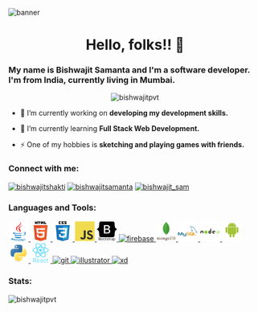 ![banner](https://user-images.githubusercontent.com/77453811/186984005-faf33c9f-18b4-4e3a-9474-10dc88fe9345.png)

<h1 align="center">Hello, folks!! 👋</h1>
<h3 align="centre">My name is Bishwajit Samanta and I'm a software developer. I'm from India, currently living in Mumbai.</h3>

<p align="center"> <img src="https://komarev.com/ghpvc/?username=bishwajitpvt&label=Profile%20views&color=0e75b6&style=flat" alt="bishwajitpvt" /> </p>

<!--  trophy  -->
<!-- <p align="left"> <a href="https://github.com/ryo-ma/github-profile-trophy"><img src="https://github-profile-trophy.vercel.app/?username=bishwajitpvt" alt="bishwajitpvt" /></a> </p>  -->


- 🔭 I’m currently working on **developing my development skills.**

- 🌱 I’m currently learning **Full Stack Web Development.**

- ⚡ One of my hobbies is **sketching and playing games with friends.**

<h3 align="left">Connect with me:</h3>
<p align="left">
<a href="https://twitter.com/BishwajitSama12" target="blank">
<img align="center" src="https://raw.githubusercontent.com/rahuldkjain/github-profile-readme-generator/master/src/images/icons/Social/twitter.svg" alt="bishwajitshakti" height="30" width="40" /></a>
<a href="https://www.linkedin.com/in/bishwajit-samanta-a1b403195/" target="blank"><img align="center" src="https://raw.githubusercontent.com/rahuldkjain/github-profile-readme-generator/master/src/images/icons/Social/linked-in-alt.svg" alt="bishwajitsamanta" height="30" width="40" /></a>
<a href="https://instagram.com/bishwajit_sam" target="blank"><img align="center" src="https://raw.githubusercontent.com/rahuldkjain/github-profile-readme-generator/master/src/images/icons/Social/instagram.svg" alt="bishwajit_sam" height="30" width="40" /></a>
</p>

<h3 align="left">Languages and Tools:</h3>
<p align="left"> <a href="https://developer.android.com" target="_blank" rel="noreferrer"> 

<a href="https://www.java.com" target="_blank" rel="noreferrer"> 
<img src="https://raw.githubusercontent.com/devicons/devicon/master/icons/java/java-original.svg" alt="java" width="40" height="40"/> </a>  
<a href="https://www.w3.org/html/" target="_blank" rel="noreferrer"> 
<img src="https://raw.githubusercontent.com/devicons/devicon/master/icons/html5/html5-original-wordmark.svg" alt="html5" width="40" height="40"/> </a> 
<a href="https://www.w3schools.com/css/" target="_blank" rel="noreferrer"> 
<img src="https://raw.githubusercontent.com/devicons/devicon/master/icons/css3/css3-original-wordmark.svg" alt="css3" width="40" height="40"/> </a>
<a href="https://developer.mozilla.org/en-US/docs/Web/JavaScript" target="_blank" rel="noreferrer"> 
<img src="https://raw.githubusercontent.com/devicons/devicon/master/icons/javascript/javascript-original.svg" alt="javascript" width="40" height="40"/> </a>
<a href="https://getbootstrap.com" target="_blank" rel="noreferrer"> 
<img src="https://raw.githubusercontent.com/devicons/devicon/master/icons/bootstrap/bootstrap-plain-wordmark.svg" alt="bootstrap" width="40" height="40"/> </a> 
<a href="https://firebase.google.com/" target="_blank" rel="noreferrer"> 
<img src="https://www.vectorlogo.zone/logos/firebase/firebase-icon.svg" alt="firebase" width="40" height="40"/> </a> 
<a href="https://www.mongodb.com/" target="_blank" rel="noreferrer"> 
<img src="https://raw.githubusercontent.com/devicons/devicon/master/icons/mongodb/mongodb-original-wordmark.svg" alt="mongodb" width="40" height="40"/> </a> 
<a href="https://www.mysql.com/" target="_blank" rel="noreferrer"> 
<img src="https://raw.githubusercontent.com/devicons/devicon/master/icons/mysql/mysql-original-wordmark.svg" alt="mysql" width="40" height="40"/> </a> 
<a href="https://nodejs.org" target="_blank" rel="noreferrer"> 
<img src="https://raw.githubusercontent.com/devicons/devicon/master/icons/nodejs/nodejs-original-wordmark.svg" alt="nodejs" width="40" height="40"/> </a> 
<a href="https://www.python.org" target="_blank" rel="noreferrer"> 
<a href="https://developer.android.com" target="_blank" rel="noreferrer"> <img src="https://raw.githubusercontent.com/devicons/devicon/master/icons/android/android-original-wordmark.svg" alt="android" width="40" height="40"/>
<img src="https://raw.githubusercontent.com/devicons/devicon/master/icons/python/python-original.svg" alt="python" width="40" height="40"/> </a> 
<a href="https://reactjs.org/" target="_blank" rel="noreferrer"> 
<img src="https://raw.githubusercontent.com/devicons/devicon/master/icons/react/react-original-wordmark.svg" alt="react" width="40" height="40"/> </a> 


<a href="https://git-scm.com/" target="_blank" rel="noreferrer"> 
<img src="https://www.vectorlogo.zone/logos/git-scm/git-scm-icon.svg" alt="git" width="40" height="40"/> </a> 
<a href="https://www.adobe.com/in/products/illustrator.html" target="_blank" rel="noreferrer"> 
<img src="https://www.vectorlogo.zone/logos/adobe_illustrator/adobe_illustrator-icon.svg" alt="illustrator" width="40" height="40"/> </a> 
<a href="https://www.adobe.com/products/xd.html" target="_blank" rel="noreferrer"> 
<img src="https://cdn.worldvectorlogo.com/logos/adobe-xd.svg" alt="xd" width="40" height="40"/> </a>
</p>




<!--  stats -->
<h3 align="left">Stats:</h3>
<!--
<p><img align="left" src="https://github-readme-stats.vercel.app/api/top-langs?username=bishwajitpvt&show_icons=true&locale=en&layout=compact" alt="bishwajitpvt" /></p>

<p>&nbsp;<img align="center" src="https://github-readme-stats.vercel.app/api?username=bishwajitpvt&show_icons=true&locale=en" alt="bishwajitpvt" /></p>
-->
<p><img align="center" src="https://github-readme-streak-stats.herokuapp.com/?user=bishwajitpvt&" alt="bishwajitpvt" /></p>


